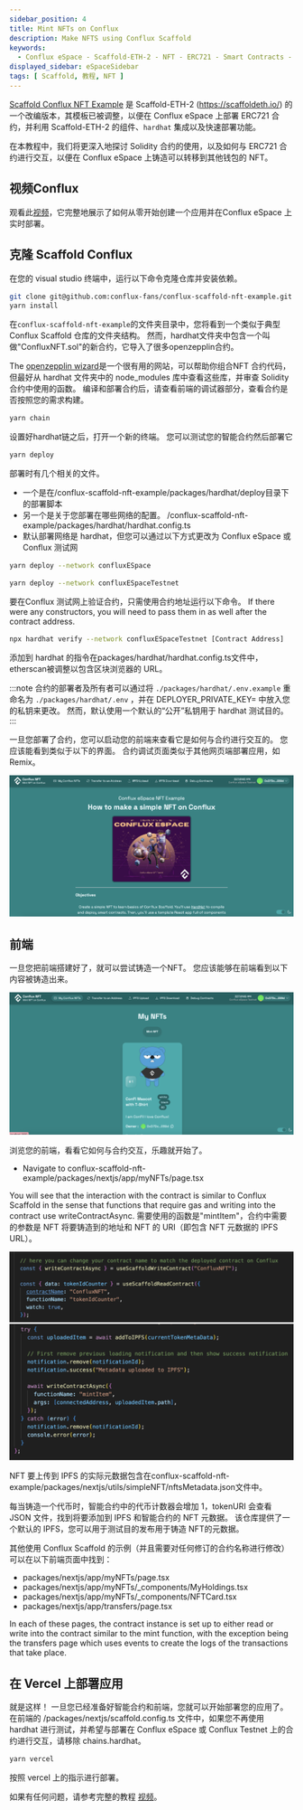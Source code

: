 ```yaml
---
sidebar_position: 4
title: Mint NFTs on Conflux
description: Make NFTS using Conflux Scaffold
keywords:
  - Conflux eSpace - Scaffold-ETH-2 - NFT - ERC721 - Smart Contracts - Hardhat - React - Frontend Development - Solidity - JavaScript - TypeScript - Yarn - Git - Deployment - Vercel - Contract Interaction - Blockchain - Web3 Development - dApp - EVM Compatibility - NextJS - Environment Variables - Contract Verification - Wallet Integration - Video Tutorial - GitHub Repository - Component Library - Hooks - Network Configuration - IPFS - OpenZeppelin - Metadata - Token URI - Minting - Token Transfer - Event Logging
displayed_sidebar: eSpaceSidebar
tags: [ Scaffold, 教程, NFT ]
---
```


[Scaffold Conflux NFT Example](https://github.com/conflux-fans/conflux-scaffold-nft-example) 是 Scaffold-ETH-2 (https://scaffoldeth.io/) 的一个改编版本，其模板已被调整，以便在 Conflux eSpace 上部署 ERC721 合约，并利用 Scaffold-ETH-2 的组件、`hardhat` 集成以及快速部署功能。

在本教程中，我们将更深入地探讨 Solidity 合约的使用，以及如何与 ERC721 合约进行交互，以便在 Conflux eSpace 上铸造可以转移到其他钱包的 NFT。

## 视频Conflux

观看此[视频](https://youtu.be/sj2ph_ctQUg)，它完整地展示了如何从零开始创建一个应用并在Conflux eSpace 上实时部署。

## 克隆 Scaffold Conflux

在您的 visual studio 终端中，运行以下命令克隆仓库并安装依赖。

```bash
git clone git@github.com:conflux-fans/conflux-scaffold-nft-example.git
yarn install
```

在`conflux-scaffold-nft-example`的文件夹目录中，您将看到一个类似于典型 Conflux Scaffold 仓库的文件夹结构。 然而，hardhat文件夹中包含一个叫做"ConfluxNFT.sol"的新合约，它导入了很多openzepplin合约。

The [openzepplin wizard](https://wizard.openzeppelin.com/#erc721)是一个很有用的网站，可以帮助你组合NFT 合约代码，但最好从 hardhat 文件夹中的 node_modules 库中查看这些库，并审查 Solidity 合约中使用的函数。 编译和部署合约后，请查看前端的调试器部分，查看合约是否按照您的需求构建。

```bash
yarn chain
```

设置好hardhat链之后，打开一个新的终端。 您可以测试您的智能合约然后部署它

```bash
yarn deploy
```

部署时有几个相关的文件。

- 一个是在/conflux-scaffold-nft-example/packages/hardhat/deploy目录下的部署脚本
- 另一个是关于您部署在哪些网络的配置。 /conflux-scaffold-nft-example/packages/hardhat/hardhat.config.ts
- 默认部署网络是 hardhat，但您可以通过以下方式更改为 Conflux eSpace 或 Conflux 测试网

```bash
yarn deploy --network confluxESpace
```

```bash
yarn deploy --network confluxESpaceTestnet
```

要在Conflux 测试网上验证合约，只需使用合约地址运行以下命令。 If there were any constructors, you will need to pass them in as well after the contract address.

```sh
npx hardhat verify --network confluxESpaceTestnet [Contract Address] 
```

添加到 hardhat 的指令在packages/hardhat/hardhat.config.ts文件中，etherscan被调整以包含区块浏览器的 URL。

:::note
合约的部署者及所有者可以通过将 `./packages/hardhat/.env.example` 重命名为 `./packages/hardhat/.env` ，并在 DEPLOYER_PRIVATE_KEY= 中放入您的私钥来更改。 然而，默认使用一个默认的“公开”私钥用于 hardhat 测试目的。
:::

一旦您部署了合约，您可以启动您的前端来查看它是如何与合约进行交互的。 您应该能看到类似于以下的界面。 合约调试页面类似于其他网页端部署应用，如 Remix。

![Front-end](../img/Home.png)

## 前端

一旦您把前端搭建好了，就可以尝试铸造一个NFT。 您应该能够在前端看到以下内容被铸造出来。

![Minting NFT](../img/NFTExample.png)

浏览您的前端，看看它如何与合约交互，乐趣就开始了。

- Navigate to conflux-scaffold-nft-example/packages/nextjs/app/myNFTs/page.tsx

You will see that the interaction with the contract is similar to Conflux Scaffold in the sense that functions that require gas and writing into the contract use writeContractAsync. 需要使用的函数是"mintItem"，合约中需要的参数是 NFT 将要铸造到的地址和 NFT 的 URI（即包含 NFT 元数据的 IPFS URL）。

![Setting up Contract Instance for Reading or Writing into Contract Address](../img/ReadWrite.png)
![Writing into Contract](../img/MintFunction.png)

NFT 要上传到 IPFS 的实际元数据包含在conflux-scaffold-nft-example/packages/nextjs/utils/simpleNFT/nftsMetadata.json文件中。

每当铸造一个代币时，智能合约中的代币计数器会增加 1，tokenURI 会查看 JSON 文件，找到将要添加到 IPFS 和智能合约的 NFT 元数据。 该仓库提供了一个默认的 IPFS，您可以用于测试目的发布用于铸造 NFT的元数据。

其他使用 Conflux Scaffold 的示例（并且需要对任何修订的合约名称进行修改）可以在以下前端页面中找到：

- packages/nextjs/app/myNFTs/page.tsx
- packages/nextjs/app/myNFTs/_components/MyHoldings.tsx
- packages/nextjs/app/myNFTs/_components/NFTCard.tsx
- packages/nextjs/app/transfers/page.tsx

In each of these pages, the contract instance is set up to either read or write into the contract similar to the mint function, with the exception being the transfers page which uses events to create the logs of the transactions that take place.

## 在 Vercel 上部署应用

就是这样！ 一旦您已经准备好智能合约和前端，您就可以开始部署您的应用了。 在前端的 /packages/nextjs/scaffold.config.ts 文件中，如果您不再使用 hardhat 进行测试，并希望与部署在 Conflux eSpace 或 Conflux Testnet 上的合约进行交互，请移除 chains.hardhat。

```bash
yarn vercel
```

按照 vercel 上的指示进行部署。

如果有任何问题，请参考完整的教程 [视频](https://youtu.be/sj2ph_ctQUg)。